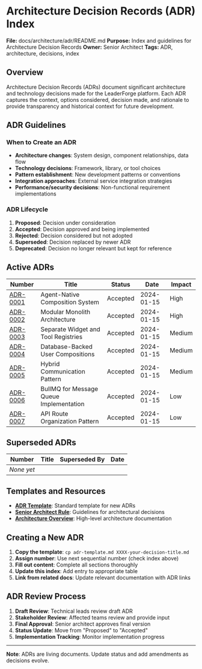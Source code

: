 # Architecture Decision Records (ADR) Index

**File:** docs/architecture/adr/README.md
**Purpose:** Index and guidelines for Architecture Decision Records
**Owner:** Senior Architect
**Tags:** ADR, architecture, decisions, index

## Overview

Architecture Decision Records (ADRs) document significant architecture and technology decisions made for the LeaderForge platform. Each ADR captures the context, options considered, decision made, and rationale to provide transparency and historical context for future development.

## ADR Guidelines

### When to Create an ADR
- **Architecture changes**: System design, component relationships, data flow
- **Technology decisions**: Framework, library, or tool choices
- **Pattern establishment**: New development patterns or conventions
- **Integration approaches**: External service integration strategies
- **Performance/security decisions**: Non-functional requirement implementations

### ADR Lifecycle
1. **Proposed**: Decision under consideration
2. **Accepted**: Decision approved and being implemented
3. **Rejected**: Decision considered but not adopted
4. **Superseded**: Decision replaced by newer ADR
5. **Deprecated**: Decision no longer relevant but kept for reference

## Active ADRs

| Number | Title | Status | Date | Impact |
|--------|-------|--------|------|---------|
| [ADR-0001](0001-agent-native-composition-system.md) | Agent-Native Composition System | Accepted | 2024-01-15 | High |
| [ADR-0002](0002-modular-monolith-architecture.md) | Modular Monolith Architecture | Accepted | 2024-01-15 | High |
| [ADR-0003](0003-separate-asset-registries.md) | Separate Widget and Tool Registries | Accepted | 2024-01-15 | Medium |
| [ADR-0004](0004-database-backed-compositions.md) | Database-Backed User Compositions | Accepted | 2024-01-15 | Medium |
| [ADR-0005](0005-hybrid-communication-pattern.md) | Hybrid Communication Pattern | Accepted | 2024-01-15 | Medium |
| [ADR-0006](0006-bullmq-message-queue.md) | BullMQ for Message Queue Implementation | Accepted | 2024-01-15 | Low |
| [ADR-0007](0007-api-route-organization.md) | API Route Organization Pattern | Accepted | 2024-01-15 | Low |

## Superseded ADRs

| Number | Title | Superseded By | Date |
|--------|-------|---------------|------|
| _None yet_ | | | |

## Templates and Resources

- **[ADR Template](adr-template.md)**: Standard template for new ADRs
- **[Senior Architect Rule](../../governance/senior-architect-rule.md)**: Guidelines for architectural decisions
- **[Architecture Overview](../overview/agent-native-composition-architecture.md)**: High-level architecture documentation

## Creating a New ADR

1. **Copy the template**: `cp adr-template.md XXXX-your-decision-title.md`
2. **Assign number**: Use next sequential number (check index above)
3. **Fill out content**: Complete all sections thoroughly
4. **Update this index**: Add entry to appropriate table
5. **Link from related docs**: Update relevant documentation with ADR links

## ADR Review Process

1. **Draft Review**: Technical leads review draft ADR
2. **Stakeholder Review**: Affected teams review and provide input
3. **Final Approval**: Senior architect approves final version
4. **Status Update**: Move from "Proposed" to "Accepted"
5. **Implementation Tracking**: Monitor implementation progress

---

**Note**: ADRs are living documents. Update status and add amendments as decisions evolve.